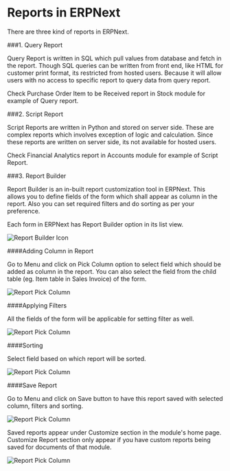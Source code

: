 <h1>Reports in ERPNext</h1>

There are three kind of reports in ERPNext.

###1. Query Report

Query Report is written in SQL which pull values from database and fetch in the report. Though SQL queries can be written from front end, like HTML for customer print format, its restricted from hosted users. Because it will allow users with no access to specific report to query data from query report.

Check Purchase Order Item to be Received report in Stock module for example of Query report.

###2. Script Report

Script Reports are written in Python and stored on server side. These are complex reports which involves exception of logic and calculation. Since these reports are written on server side, its not available for hosted users.

Check Financial Analytics report in Accounts module for example of Script Report.

###3. Report Builder

Report Builder is an in-built report customization tool in ERPNext. This allows you to define fields of the form which shall appear as column in the report. Also you can set required filters and do sorting as per your preference.

Each form in ERPNext has Report Builder option in its list view.

![Report Builder Icon]({{docs_base_url}}/assets/img/articles/Selection_046.png)

####Adding Column in Report

Go to Menu and click on Pick Column option to select field which should be added as column in the report. You can also select the field from the child table (eg. Item table in Sales Invoice) of the form.

![Report Pick Column]({{docs_base_url}}/assets/img/articles/Selection_050.png)

####Applying Filters

All the fields of the form will be applicable for setting filter as well.

![Report Pick Column]({{docs_base_url}}/assets/img/articles/$SGrab_238.png)

####Sorting

Select field based on which report will be sorted.

![Report Pick Column]({{docs_base_url}}/assets/img/articles/Selection_052f7b160.png)

####Save Report

Go to Menu and click on Save button to have this report saved with selected column, filters and sorting.

![Report Pick Column]({{docs_base_url}}/assets/img/articles/$SGrab_241.png)

Saved reports appear under Customize section in the module's home page. Customize Report section only appear if you have custom reports being saved for documents of that module.

![Report Pick Column]({{docs_base_url}}/assets/img/articles/$SGrab_242.png)

<!-- markdown --> 